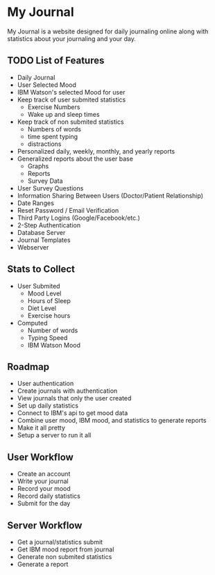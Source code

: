 # My Journal

My Journal is a website designed for daily journaling online along with statistics about your journaling and your day. 

## TODO List of Features
- Daily Journal
- User Selected Mood 
- IBM Watson's selected Mood for user
- Keep track of user submited statistics
    - Exercise Numbers 
    - Wake up and sleep times
- Keep track of non submited statistics
    - Numbers of words
    - time spent typing
    - distractions
- Personalized daily, weekly, monthly, and yearly reports
- Generalized reports about the user base
    - Graphs
    - Reports
    - Survey Data
- User Survey Questions
- Information Sharing Between Users (Doctor/Patient Relationship)
- Date Ranges
- Reset Password / Email Verification
- Third Party Logins (Google/Facebook/etc.)
- 2-Step Authentication
- Database Server
- Journal Templates
- Webserver

## Stats to Collect
- User Submited
    - Mood Level
    - Hours of Sleep
    - Diet Level
    - Exercise hours
- Computed
    - Number of words
    - Typing Speed
    - IBM Watson Mood 

## Roadmap
- User authentication
- Create journals with authentication
- View journals that only the user created
- Set up daily statistics
- Connect to IBM's api to get mood data
- Combine user mood, IBM mood, and statistics to generate reports 
- Make it all pretty 
- Setup a server to run it all

## User Workflow
- Create an account
- Write your journal 
- Record your mood
- Record daily statistics
- Submit for the day

## Server Workflow
- Get a journal/statistics submit
- Get IBM mood report from journal 
- Generate non submited statistics
- Generate a report
